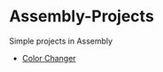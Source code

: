 # Assembly-Projects
Simple projects in Assembly

- [Color Changer](https://github.com/FranciscoAraujo2/Assembly-Projects/tree/main/ColorChanger)
